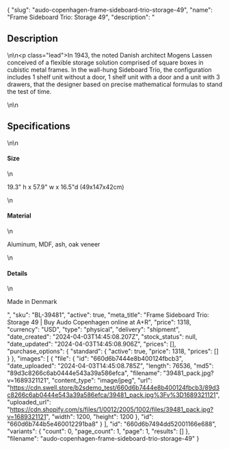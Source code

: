 {
  "slug": "audo-copenhagen-frame-sideboard-trio-storage-49",
  "name": "Frame Sideboard Trio: Storage 49",
  "description": "<h2>Description</h2>\n<!-- split -->\n<p class=\"lead\">In 1943, the noted Danish architect Mogens Lassen conceived of a flexible storage solution comprised of square boxes in cubistic metal frames. In the wall-hung Sideboard Trio, the configuration includes 1 shelf unit without a door, 1 shelf unit with a door and a unit with 3 drawers, that the designer based on precise mathematical formulas to stand the test of time.</p>\n<!-- split -->\n<h2>Specifications</h2>\n<!-- split -->\n<h4>Size</h4>\n<p>19.3\" h x 57.9\" w x 16.5\"d (49x147x42cm)</p>\n<h4>Material</h4>\n<p>Aluminum, MDF, ash, oak veneer</p>\n<h4>Details</h4>\n<p>Made in Denmark</p>",
  "sku": "BL-39481",
  "active": true,
  "meta_title": "Frame Sideboard Trio: Storage 49 | Buy Audo Copenhagen online at A+R",
  "price": 1318,
  "currency": "USD",
  "type": "physical",
  "delivery": "shipment",
  "date_created": "2024-04-03T14:45:08.207Z",
  "stock_status": null,
  "date_updated": "2024-04-03T14:45:08.906Z",
  "prices": [],
  "purchase_options": {
    "standard": {
      "active": true,
      "price": 1318,
      "prices": []
    }
  },
  "images": [
    {
      "file": {
        "id": "660d6b7444e8b400124fbcb3",
        "date_uploaded": "2024-04-03T14:45:08.785Z",
        "length": 76536,
        "md5": "89d3c8266c6ab0444e543a39a586efca",
        "filename": "39481_pack.jpg?v=1689321121",
        "content_type": "image/jpeg",
        "url": "https://cdn.swell.store/b2sdemo_test/660d6b7444e8b400124fbcb3/89d3c8266c6ab0444e543a39a586efca/39481_pack.jpg%3Fv%3D1689321121",
        "uploaded_url": "https://cdn.shopify.com/s/files/1/0012/2005/1002/files/39481_pack.jpg?v=1689321121",
        "width": 1200,
        "height": 1200
      },
      "id": "660d6b744b5e460012291ba8"
    }
  ],
  "id": "660d6b7494dd52001166e688",
  "variants": {
    "count": 0,
    "page_count": 1,
    "page": 1,
    "results": []
  },
  "filename": "audo-copenhagen-frame-sideboard-trio-storage-49"
}